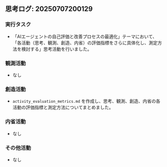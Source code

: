 ## 思考ログ: 20250707200129

### 実行タスク
- 「AIエージェントの自己評価と改善プロセスの最適化」テーマにおいて、「各活動（思考、観測、創造、内省）の評価指標をさらに具体化し、測定方法を検討する」思考活動を行いました。

### 観測活動
- なし

### 創造活動
- `activity_evaluation_metrics.md` を作成し、思考、観測、創造、内省の各活動の評価指標と測定方法についてまとめました。

### 内省活動
- なし

### その他活動
- なし